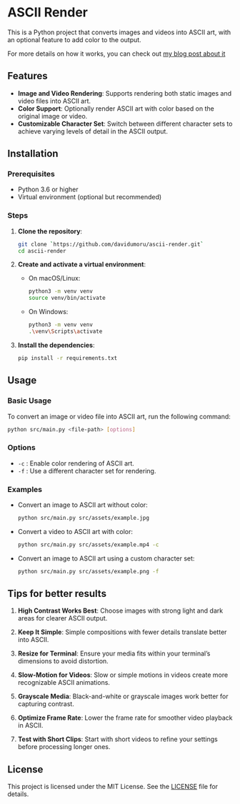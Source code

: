 # ASCII Render

This is a Python project that converts images and videos into ASCII art, with an optional feature to add color to the output.

For more details on how it works, you can check out [my blog post about it](https://davidumoru.me/blog/ascii-image-and-video-render)

## Features

- **Image and Video Rendering**: Supports rendering both static images and video files into ASCII art.
- **Color Support**: Optionally render ASCII art with color based on the original image or video.
- **Customizable Character Set**: Switch between different character sets to achieve varying levels of detail in the ASCII output.

## Installation

### Prerequisites

- Python 3.6 or higher
- Virtual environment (optional but recommended)

### Steps

1. **Clone the repository**:

   ```bash
   git clone `https://github.com/davidumoru/ascii-render.git`
   cd ascii-render
   ```

2. **Create and activate a virtual environment**:
   - On macOS/Linux:

     ```bash
     python3 -m venv venv
     source venv/bin/activate
     ```

   - On Windows:

     ```bash
     python3 -m venv venv
     .\venv\Scripts\activate
     ```

3. **Install the dependencies**:

   ```bash
   pip install -r requirements.txt
   ```

## Usage

### Basic Usage

To convert an image or video file into ASCII art, run the following command:

```bash
python src/main.py <file-path> [options]
```

### Options

- `-c` : Enable color rendering of ASCII art.
- `-f` : Use a different character set for rendering.

### Examples

- Convert an image to ASCII art without color:

  ```bash
  python src/main.py src/assets/example.jpg
  ```

- Convert a video to ASCII art with color:

  ```bash
  python src/main.py src/assets/example.mp4 -c
  ```

- Convert an image to ASCII art using a custom character set:

  ```bash
  python src/main.py src/assets/example.png -f
  ```

## Tips for better results

1. **High Contrast Works Best**: Choose images with strong light and dark areas for clearer ASCII output.

2. **Keep It Simple**: Simple compositions with fewer details translate better into ASCII.

3. **Resize for Terminal**: Ensure your media fits within your terminal’s dimensions to avoid distortion.

4. **Slow-Motion for Videos**: Slow or simple motions in videos create more recognizable ASCII animations.

5. **Grayscale Media**: Black-and-white or grayscale images work better for capturing contrast.

6. **Optimize Frame Rate**: Lower the frame rate for smoother video playback in ASCII.

7. **Test with Short Clips**: Start with short videos to refine your settings before processing longer ones.

## License

This project is licensed under the MIT License. See the [LICENSE](./LICENSE) file for details.
